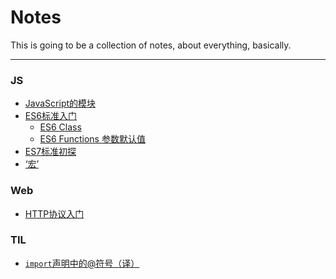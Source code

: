 # Notes

This is going to be a collection of notes, about everything, basically.

---

### JS

* [JavaScript的模块](/js/js-javascript-module.html)
* [ES6标准入门](/js/js-ES6-intro.html)
  * [ES6 Class](/js/js-ES6-class.html)
  * [ES6 Functions 参数默认值](/js/js-ES6-functons-default-parameters.html)
* [ES7标准初探]()
* [‘宏’](/js/js-macro-intro.html)

### Web

* [HTTP协议入门](/web/web-http-first-steps.html)

### TIL

* [`import`声明中的@符号（译）](/til/import-with-@-symbol.html)

